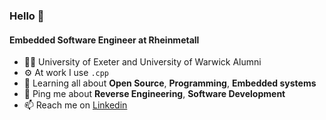 ### Hello 👋

#### Embedded Software Engineer at Rheinmetall
- 👨‍🎓 University of Exeter and University of Warwick Alumni
- ⚙️ At work I use `.cpp`
- 🌱 Learning all about **Open Source**, **Programming**, **Embedded systems**
- 💬 Ping me about **Reverse Engineering**, **Software Development**
- 📫 Reach me on [Linkedin](https://www.linkedin.com/in/lawrencecatapang)

<!---
lawrencec98/lawrencec98 is a ✨ special ✨ repository because its `README.md` (this file) appears on your GitHub profile.
You can click the Preview link to take a look at your changes.
--->
